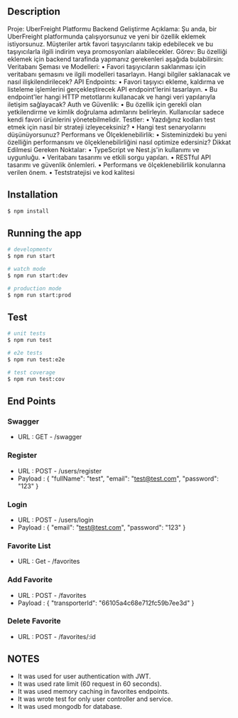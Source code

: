 ## Description

Proje: UberFreight Platformu Backend
Geliştirme
Açıklama:
Şu anda, bir UberFreight platformunda çalışıyorsunuz ve yeni bir özellik eklemek istiyorsunuz.
Müşteriler artık favori taşıyıcılarını takip edebilecek ve bu taşıyıcılarla ilgili indirim veya
promosyonları alabilecekler.
Görev:
Bu özelliği eklemek için backend tarafinda yapmanız gerekenleri aşağıda bulabilirsin:
Veritabanı Şeması ve Modelleri:
• Favori taşıyıcıların saklanması için veritabanı şemasını ve ilgili modelleri tasarlayın.
Hangi bilgiler saklanacak ve nasıl ilişkilendirilecek?
API Endpoints:
• Favori taşıyıcı ekleme, kaldırma ve listeleme işlemlerini gerçekleştirecek
API endpoint'lerini tasarlayın.
• Bu endpoint'ler hangi HTTP metotlarını kullanacak ve hangi veri yapılarıyla iletişim
sağlayacak?
Auth ve Güvenlik:
• Bu özellik için gerekli olan yetkilendirme ve kimlik doğrulama adımlarını belirleyin.
Kullanıcılar sadece kendi favori ürünlerini yönetebilmelidir.
Testler:
• Yazdığınız kodları test etmek için nasıl bir strateji izleyeceksiniz?
• Hangi test senaryolarını düşünüyorsunuz?
Performans ve Ölçeklenebilirlik:
• Sisteminizdeki bu yeni özelliğin performansını ve ölçeklenebilirliğini nasıl optimize
edersiniz?
Dikkat Edilmesi Gereken Noktalar:
• TypeScript ve Nest.js'in kullanımı ve uygunluğu.
• Veritabanı tasarımı ve etkili sorgu yapıları. • RESTful API tasarımı ve güvenlik önlemleri.
• Performans ve ölçeklenebilirlik konularına verilen önem.
• Teststratejisi ve kod kalitesi

## Installation

```bash
$ npm install
```

## Running the app

```bash
# developmentv
$ npm run start

# watch mode
$ npm run start:dev

# production mode
$ npm run start:prod
```

## Test

```bash
# unit tests
$ npm run test

# e2e tests
$ npm run test:e2e

# test coverage
$ npm run test:cov
```

## End Points

### Swagger

- URL : GET - /swagger

### Register

- URL : POST - /users/register
- Payload : {
  "fullName": "test",
  "email": "test@test.com",
  "password": "123"
  }

### Login

- URL : POST - /users/login
- Payload : {
  "email": "test@test.com",
  "password": "123"
  }

### Favorite List

- URL : Get - /favorites

### Add Favorite

- URL : POST - /favorites
- Payload : {
  "transporterId": "66105a4c68e712fc59b7ee3d"
  }

### Delete Favorite

- URL : POST - /favorites/:id

## NOTES

- It was used for user authentication with JWT.
- It was used rate limit (60 request in 60 seconds).
- It was used memory caching in favorites endpoints.
- It was wrote test for only user controller and service.
- It was used mongodb for database.
